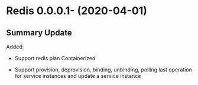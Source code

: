 # Redis 0.0.0.1- (2020-04-01)
## Summary Update
Added:

- Support redis plan Containerized

- Support provision, deprovision, binding, unbinding, polling last operation for service instances and update a service instance
